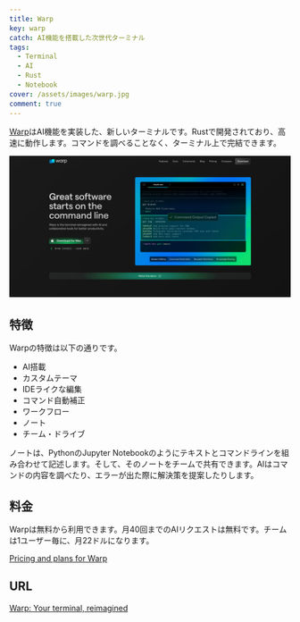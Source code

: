 ```yaml
---
title: Warp
key: warp
catch: AI機能を搭載した次世代ターミナル
tags:
  - Terminal
  - AI
  - Rust
  - Notebook
cover: /assets/images/warp.jpg
comment: true
---
```


[Warp](https://www.warp.dev/)はAI機能を実装した、新しいターミナルです。Rustで開発されており、高速に動作します。コマンドを調べることなく、ターミナル上で完結できます。

[![WarpのWebサイト](/assets/images/warp.jpg)](https://www.warp.dev/)

<!--more-->

## 特徴

Warpの特徴は以下の通りです。

- AI搭載
- カスタムテーマ
- IDEライクな編集
- コマンド自動補正
- ワークフロー
- ノート
- チーム・ドライブ

ノートは、PythonのJupyter Notebookのようにテキストとコマンドラインを組み合わせて記述します。そして、そのノートをチームで共有できます。AIはコマンドの内容を調べたり、エラーが出た際に解決策を提案したりします。

## 料金

Warpは無料から利用できます。月40回までのAIリクエストは無料です。チームは1ユーザー毎に、月22ドルになります。

[Pricing and plans for Warp](https://www.warp.dev/pricing)

## URL

[Warp: Your terminal, reimagined](https://www.warp.dev/)
